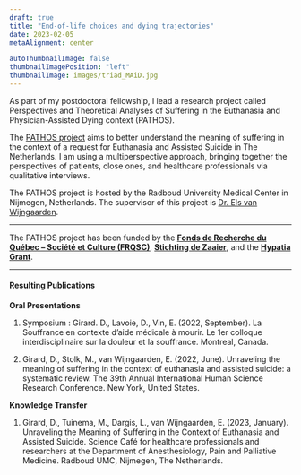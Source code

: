 ```yaml
---
draft: true
title: "End-of-life choices and dying trajectories"
date: 2023-02-05
metaAlignment: center

autoThumbnailImage: false
thumbnailImagePosition: "left"
thumbnailImage: images/triad_MAiD.jpg
---
```


As part of my postdoctoral fellowship, I lead a research project called Perspectives and Theoretical Analyses of Suffering in the Euthanasia and Physician-Assisted Dying context (PATHOS). 
<!--more-->
The [PATHOS project](https://pathosproject.wixsite.com/pathos) aims to better understand the meaning of suffering in the context of a request for Euthanasia and Assisted Suicide in The Netherlands. I am using a multiperspective approach, bringing together the perspectives of patients, close ones, and healthcare professionals via qualitative interviews. 

The PATHOS project is hosted by the Radboud University Medical Center in Nijmegen, Netherlands. The supervisor of this project is [Dr. Els van Wijngaarden](https://www.elsvanwijngaarden.com/).

---
The PATHOS project has been funded by the [**Fonds de Recherche du Québec – Société et Culture (FRQSC)**](https://frq.gouv.qc.ca/en/society-and-culture/), [**Stichting de Zaaier**](https://www.stichtingdezaaier.nl), and the [**Hypatia Grant**](https://www.radboudumc.nl/en/research/radboudumc-hypatia-track-and-grants).

 ---
 #### Resulting Publications ####

**Oral Presentations**
1. Symposium : Girard. D., Lavoie, D., Vin, E. (2022, September). La Souffrance en contexte d’aide médicale à mourir.   Le 1er colloque interdisciplinaire sur la douleur et la souffrance. Montreal, Canada.

1. Girard, D., Stolk, M., van Wijngaarden, E. (2022, June). Unraveling the meaning of suffering in the context of euthanasia and assisted suicide: a systematic review. The 39th Annual International Human Science Research Conference. New York, United States.

**Knowledge Transfer**
1. Girard, D., Tuinema, M., Dargis, L., van Wijngaarden, E. (2023, January). Unraveling the Meaning of Suffering in the Context of Euthanasia and Assisted Suicide. Science Café for healthcare professionals and researchers at the Department of Anesthesiology, Pain and Palliative Medicine. Radboud UMC, Nijmegen, The Netherlands. 
